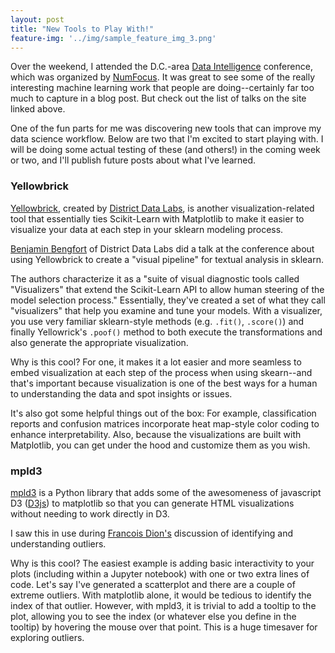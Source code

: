```yaml
---
layout: post
title: "New Tools to Play With!"
feature-img: '../img/sample_feature_img_3.png'
---
```

Over the weekend, I attended the D.C.-area [Data Intelligence](http://www.data-intelligence.ai) conference, which was organized by [NumFocus](https://www.numfocus.org).  It was great to see some of the really interesting machine learning work that people are doing--certainly far too much to capture in a blog post.  But check out the list of talks on the site linked above.

One of the fun parts for me was discovering new tools that can improve my data science workflow. Below are two that I'm excited to start playing with.  I will be doing some actual testing of these (and others!) in the coming week or two, and I'll publish future posts about what I've learned.  

### Yellowbrick

[Yellowbrick](https://github.com/DistrictDataLabs/yellowbrick), created by [District Data Labs](http://www.districtdatalabs.com), is another visualization-related tool that essentially ties  Scikit-Learn with Matplotlib to make it easier to visualize your data at each step in your sklearn modeling process.  

[Benjamin Bengfort](https://github.com/bbengfort) of District Data Labs did a talk at the conference about using Yellowbrick to create a "visual pipeline" for textual analysis in sklearn.

The authors characterize it as a "suite of visual diagnostic tools called "Visualizers" that extend the Scikit-Learn API to allow human steering of the model selection process."  Essentially, they've created a set of what they call "visualizers" that help you examine and tune your models.  With a visualizer, you use very familiar sklearn-style methods (e.g. `.fit()`, `.score()`) and finally Yellowrick's `.poof()` method to both execute the transformations and also generate the appropriate visualization.  

Why is this cool?  For one, it makes it a lot easier and more seamless to embed visualization at each step of the process when using skearn--and that's important because visualization is one of the best ways for a human to understanding the data and spot insights or issues.

It's also got some helpful things out of the box:  For example, classification reports and confusion matrices incorporate heat map-style color coding to enhance interpretability.  Also, because the visualizations are built with Matplotlib, you can get under the hood and customize them as you wish.

### mpld3

[mpld3](https://mpld3.github.io) is a Python library that adds some of the awesomeness of javascript D3 ([D3js](http://d3js.org/)) to matplotlib so that you can generate HTML visualizations without needing to work directly in D3.  

I saw this in use during [Francois Dion's](https://github.com/fdion) discussion of identifying and understanding outliers.

Why is this cool?  The easiest example is adding basic interactivity to your plots (including within a Jupyter notebook) with one or two extra lines of code.  Let's say I've generated a scatterplot and there are a couple of extreme outliers.  With matplotlib alone, it would be tedious to identify the index of that outlier.  However, with mpld3, it is trivial to add a tooltip to the plot, allowing you to see the index (or whatever else you define in the tooltip) by hovering the mouse over that point.  This is a huge timesaver for exploring outliers.
